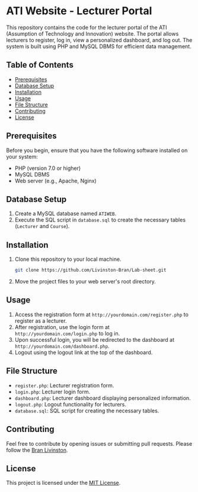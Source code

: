 # ATI Website - Lecturer Portal

This repository contains the code for the lecturer portal of the ATI (Assumption of Technology and Innovation) website. The portal allows lecturers to register, log in, view a personalized dashboard, and log out. The system is built using PHP and MySQL DBMS for efficient data management.

## Table of Contents
- [Prerequisites](#prerequisites)
- [Database Setup](#database-setup)
- [Installation](#installation)
- [Usage](#usage)
- [File Structure](#file-structure)
- [Contributing](#contributing)
- [License](#license)

## Prerequisites
Before you begin, ensure that you have the following software installed on your system:
- PHP (version 7.0 or higher)
- MySQL DBMS
- Web server (e.g., Apache, Nginx)

## Database Setup
1. Create a MySQL database named `ATIWEB`.
2. Execute the SQL script in `database.sql` to create the necessary tables (`Lecturer` and `Course`).

## Installation
1. Clone this repository to your local machine.
   ```bash
   git clone https://github.com/Livinston-Bran/Lab-sheet.git
   ```

2. Move the project files to your web server's root directory.

## Usage
1. Access the registration form at `http://yourdomain.com/register.php` to register as a lecturer.
2. After registration, use the login form at `http://yourdomain.com/login.php` to log in.
3. Upon successful login, you will be redirected to the dashboard at `http://yourdomain.com/dashboard.php`.
4. Logout using the logout link at the top of the dashboard.

## File Structure
- `register.php`: Lecturer registration form.
- `login.php`: Lecturer login form.
- `dashboard.php`: Lecturer dashboard displaying personalized information.
- `logout.php`: Logout functionality for lecturers.
- `database.sql`: SQL script for creating the necessary tables.

## Contributing
Feel free to contribute by opening issues or submitting pull requests. Please follow the [Bran Livinston](https://branlivinston.bio.link/).

## License
This project is licensed under the [MIT License](LICENSE).
